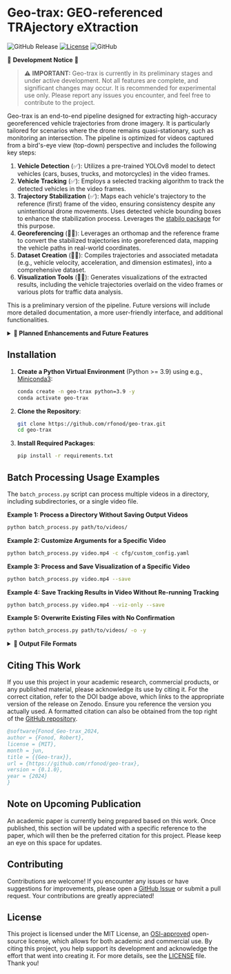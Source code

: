 # Geo-trax: GEO-referenced TRAjectory eXtraction

![GitHub Release](https://img.shields.io/github/v/release/rfonod/geo-trax?include_prereleases) [![License](https://img.shields.io/badge/License-MIT-blue.svg)](https://opensource.org/licenses/MIT) ![GitHub](https://img.shields.io/badge/Development-Active-brightgreen)

🚧 **Development Notice** 🚧

> ⚠️ **IMPORTANT:** Geo-trax is currently in its preliminary stages and under active development. Not all features are complete, and significant changes may occur. It is recommended for experimental use only. Please report any issues you encounter, and feel free to contribute to the project.

Geo-trax is an end-to-end pipeline designed for extracting high-accuracy georeferenced vehicle trajectories from drone imagery. It is particularly tailored for scenarios where the drone remains quasi-stationary, such as monitoring an intersection. The pipeline is optimized for videos captured from a bird's-eye view (top-down) perspective and includes the following key steps:

1. **Vehicle Detection** (✅): Utilizes a pre-trained YOLOv8 model to detect vehicles (cars, buses, trucks, and motorcycles) in the video frames.
2. **Vehicle Tracking** (✅): Employs a selected tracking algorithm to track the detected vehicles in the video frames.
3. **Trajectory Stabilization** (✅): Maps each vehicle's trajectory to the reference (first) frame of the video, ensuring consistency despite any unintentional drone movements. Uses detected vehicle bounding boxes to enhance the stabilization process. Leverages the [stabilo package](https://github.com/rfonod/stabilo) for this purpose.
4. **Georeferencing** (👷🏼): Leverages an orthomap and the reference frame to convert the stabilized trajectories into georeferenced data, mapping the vehicle paths in real-world coordinates.
5. **Dataset Creation** (👷🏼):  Compiles trajectories and associated metadata (e.g., vehicle velocity, acceleration, and dimension estimates), into a comprehensive dataset.
6. **Visualization Tools** (👷🏼): Generates visualizations of the extracted results, including the vehicle trajectories overlaid on the video frames or various plots for traffic data analysis.

This is a preliminary version of the pipeline. Future versions will include more detailed documentation, a more user-friendly interface, and additional functionalities.

<details>
<summary><b>🚀 Planned Enhancements and Future Features</b></summary>

### Release Plan
- **Version 1.0**
    - Full implementation of georeferencing (Point 4 above).
    - Comprehensive dataset creation with all metadata (Point 5 above).
    - Release of visualization tools (Point 6 above).

- **Feature Roadmap**
    - Upgrades to the latest ultralytics (>8.2) and numpy (>2.0) versions.
    - Support for additional tracking algorithms and vehicle types.
    - Release of the (re-)training tools for the detection model.
    - Tools to compare the extracted trajectories against on-board sensors.
    - More detailed and accessible documentation on using the pipeline with custom data.

- **Technical Enhancements**
    - Switch to a package layout for improved modularity.
    - Implement batch inference for detection and/or multi-thread processing for scalability.
    - Implement GPU-accelerated image registration and track interpolation in image coordinates.
    - Data wrangling tools to pre-process raw video data for the pipeline.
    - Release the data wrangling tools to pre-process raw video data for the pipeline.

- **Documentation and Compliance**
    - Write comprehensive documentation with more example use cases (`docs` folder).
    - Maintain a list of known limitations, such as potential discrepancies in ffmpeg backend versions of OpenCV on different machines.
    - Add unit tests for key functionalities.

- **Development Infrastructure**
    - Create GitHub Actions for automated testing.
    - Publish the package on PyPI.

</details>

## Installation

1. **Create a Python Virtual Environment** (Python >= 3.9) using e.g., [Miniconda3](https://docs.anaconda.com/free/miniconda/):
    ```bash
    conda create -n geo-trax python=3.9 -y
    conda activate geo-trax
    ```

2. **Clone the Repository**:
    ```bash
    git clone https://github.com/rfonod/geo-trax.git
    cd geo-trax
    ```

3. **Install Required Packages**:
    ```bash
    pip install -r requirements.txt
    ```

## Batch Processing Usage Examples

The `batch_process.py` script can process multiple videos in a directory, including subdirectories, or a single video file.

**Example 1: Process a Directory Without Saving Output Videos**
```bash
python batch_process.py path/to/videos/
```

**Example 2: Customize Arguments for a Specific Video**
```bash
python batch_process.py video.mp4 -c cfg/custom_config.yaml
```

**Example 3: Process and Save Visualization of a Specific Video**
```bash
python batch_process.py video.mp4 --save
```

**Example 4: Save Tracking Results in Video Without Re-running Tracking**
```bash
python batch_process.py video.mp4 --viz-only --save
```

**Example 5: Overwrite Existing Files with No Confirmation**
```bash
python batch_process.py path/to/videos/ -o -y
```

<details>
<summary><b>📁 Output File Formats</b></summary>

- **video.txt**: Contains the extracted vehicle trajectories in the format:
    ```
    frame_id, vehicle_id, x_c(unstab), y_c(unstab), w(unstab), h(unstab), x_c(stab), y_c(stab), w(stab), h(stab), class_id, confidence, vehicle_length, vehicle_width
    ```
    where:
    - `frame_id`: Frame number.
    - `vehicle_id`: Unique vehicle identifier.
    - `x_c(unstab)`, `y_c(unstab)`: Unstabilized vehicle centroid coordinates.
    - `w(unstab)`, `h(unstab)`: Unstabilized vehicle bounding box width and height.
    - `x_c(stab)`, `y_c(stab)`: Stabilized vehicle centroid coordinates.
    - `w(stab)`, `h(stab)`: Stabilized vehicle bounding box width and height.
    - `class_id`: Vehicle class identifier (0: car (incl. vans), 1: bus, 2: truck, 3: motorcycle)
    - `confidence`: Detection confidence score.
    - `vehicle_length`, `vehicle_width`: Estimated vehicle dimensions in pixels.

- **video_vid_transf.txt**: Contains the transformation matrix for each frame in the format:
    ```
    frame_id, h11, h12, h13, h21, h22, h23, h31, h32, h33
    ```
    where
    - `frame_id`: Frame number (>0).
    - `hij`: Elements of the 3x3 homography matrix that maps each frame (`frame_id`) to the reference frame (frame 0).

- **video.yaml**: Video metadata and the configuration settings used for processing. Saved alongside the input video.

- **video_mode_X.mp4**: Processed video in various visualization modes (X = 0, 1, 2):
  - **Mode 0**: Results overlaid on the original (unstabilized) video.
  - **Mode 1**: Results overlaid on the stabilized video.
  - **Mode 2**: Results plotted on top of a static reference frame image.

  Each version displays vehicle bounding boxes, IDs, class labels, confidence scores, and short trajectory trails that fade and vary in thickness to indicate the recency of the movement.

- **video.csv**: Contains the georeferenced vehicle trajectories in a tabular format with additional metadata (TBD).

- **video_geo_transf.txt**: Georeferencing transformation matrix between the reference frame and the orthomap (TBD).

**Note:** *All output files (except `video.yaml`) are saved in the `results` folder relative to the input video.*

</details>

## Citing This Work

If you use this project in your academic research, commercial products, or any published material, please acknowledge its use by citing it. For the correct citation, refer to the DOI badge above, which links to the appropriate version of the release on Zenodo. Ensure you reference the version you actually used. A formatted citation can also be obtained from the top right of the [GitHub repository](https://github.com/geo-trax).

```bibtex
@software{Fonod_Geo-trax_2024,
author = {Fonod, Robert},
license = {MIT},
month = jun,
title = {{Geo-trax}},
url = {https://github.com/rfonod/geo-trax},
version = {0.1.0},
year = {2024}
}
``` 

## Note on Upcoming Publication

An academic paper is currently being prepared based on this work. Once published, this section will be updated with a specific reference to the paper, which will then be the preferred citation for this project. Please keep an eye on this space for updates.

## Contributing

Contributions are welcome! If you encounter any issues or have suggestions for improvements, please open a [GitHub Issue](https://github.com/rfonod/geo-trax/issues) or submit a pull request. Your contributions are greatly appreciated!

## License

This project is licensed under the MIT License, an [OSI-approved](https://opensource.org/licenses/MIT) open-source license, which allows for both academic and commercial use. By citing this project, you help support its development and acknowledge the effort that went into creating it. For more details, see the [LICENSE](LICENSE) file. Thank you!